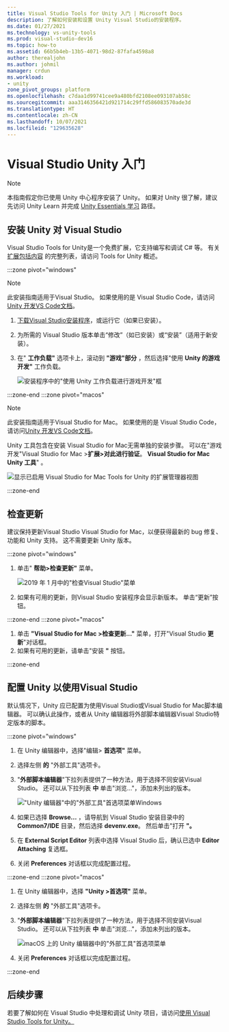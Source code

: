 ```yaml
---
title: Visual Studio Tools for Unity 入门 | Microsoft Docs
description: 了解如何安装和设置 Unity Visual Studio的安装程序。
ms.date: 01/27/2021
ms.technology: vs-unity-tools
ms.prod: visual-studio-dev16
ms.topic: how-to
ms.assetid: 66b5b4eb-13b5-4071-98d2-87fafa4598a8
author: therealjohn
ms.author: johmil
manager: crdun
ms.workload:
- unity
zone_pivot_groups: platform
ms.openlocfilehash: c7daa1d99741cee9a480bfd2108ee093107ab58c
ms.sourcegitcommit: aaa3146356421d921714c29ffd586083570ade3d
ms.translationtype: HT
ms.contentlocale: zh-CN
ms.lasthandoff: 10/07/2021
ms.locfileid: "129635628"
---
```

# <a name="get-started-with-visual-studio-and-unity"></a>Visual Studio Unity 入门

> [!NOTE]
> 本指南假定你已使用 Unity 中心程序安装了 Unity。 如果对 Unity 很了解，建议先访问 Unity Learn 并完成 [Unity Essentials 学习](https://learn.unity.com/pathway/unity-essentials) 路径。

## <a name="install-unity-support-for-visual-studio"></a>安装 Unity 对 Visual Studio

Visual Studio Tools for Unity是一个免费扩展，它支持编写和调试 C# 等。 有关 [扩展包括内容](./visual-studio-tools-for-unity.md) 的完整列表，请访问 Tools for Unity 概述。

:::zone pivot="windows"

> [!NOTE]
> 此安装指南适用于Visual Studio。 如果使用的是 Visual Studio Code，请访问[Unity 开发VS Code文档](https://code.visualstudio.com/docs/other/unity)。

1. [下载Visual Studio安装程序](/visualstudio/install/install-visual-studio)，或运行它（如果已安装）。
2. 为所需的 Visual Studio 版本单击“修改”（如已安装）或“安装”（适用于新安装）。
3. 在" **工作负载"** 选项卡上，滚动到 **"游戏"部分** ，然后选择"使用 **Unity 的游戏开发"** 工作负载。

    ![安装程序中的"使用 Unity 工作负载进行游戏开发"框](../media/vs/unity-workload.png)

:::zone-end
:::zone pivot="macos"

> [!NOTE]
> 此安装指南适用于Visual Studio for Mac。 如果使用的是 Visual Studio Code，请访问[Unity 开发VS Code文档](https://code.visualstudio.com/docs/other/unity)。

Unity 工具包含在安装 Visual Studio for Mac无需单独的安装步骤。 可以在"游戏开发"Visual Studio for Mac >**扩展>对此进行验证**。 **Visual Studio for Mac Unity 工具**" 。

![显示已启用 Visual Studio for Mac Tools for Unity 的扩展管理器视图](../media/vsm/unity-workload.png)

:::zone-end

## <a name="check-for-updates"></a>检查更新

建议保持更新Visual Studio Visual Studio for Mac，以便获得最新的 bug 修复、功能和 Unity 支持。 这不需要更新 Unity 版本。

:::zone pivot="windows"

1. 单击" **帮助>检查更新"** 菜单。

    ![2019 年 1 月中的"检查Visual Studio"菜单](../media/vs/check-for-updates.png)

2. 如果有可用的更新，则Visual Studio 安装程序会显示新版本。 单击“更新”按钮。

:::zone-end
:::zone pivot="macos"

1. 单击 **"Visual Studio for Mac >检查更新..."** 菜单，打开"Visual Studio **更新**"对话框。
2. 如果有可用的更新，请单击"安装 **"** 按钮。

:::zone-end

## <a name="configure-unity-to-use-visual-studio"></a>配置 Unity 以使用Visual Studio

默认情况下，Unity 应已配置为使用Visual Studio或Visual Studio for Mac脚本编辑器。 可以确认此操作，或者从 Unity 编辑器将外部脚本编辑器Visual Studio特定版本的脚本。

:::zone pivot="windows"

1. 在 Unity 编辑器中，选择"编辑> **首选项"** 菜单。
2. 选择左侧 **的** "外部工具"选项卡。
3. "**外部脚本编辑器**"下拉列表提供了一种方法，用于选择不同安装Visual Studio。 还可以从下拉列表 **中** 单击"浏览..."，添加未列出的版本。

    !["Unity 编辑器"中的"外部工具"首选项菜单Windows](../media/vs/preferences-external-tools.png)

4. 如果已选择 **Browse...** ，请导航到 Visual Studio 安装目录中的 **Common7/IDE** 目录，然后选择 **devenv.exe**。 然后单击"打开 **"。**
5. 在 **External Script Editor** 列表中选择 Visual Studio 后，确认已选中 **Editor Attaching** 复选框。
6. 关闭 **Preferences** 对话框以完成配置过程。

:::zone-end
:::zone pivot="macos"

1. 在 Unity 编辑器中，选择 **"Unity >首选项"** 菜单。
2. 选择左侧 **的** "外部工具"选项卡。
3. "**外部脚本编辑器**"下拉列表提供了一种方法，用于选择不同安装Visual Studio。 还可以从下拉列表 **中** 单击"浏览..."，添加未列出的版本。

    ![macOS 上的 Unity 编辑器中的"外部工具"首选项菜单](../media/vsm/preferences-external-tools.png)

4. 关闭 **Preferences** 对话框以完成配置过程。

:::zone-end

## <a name="next-steps"></a>后续步骤

 若要了解如何在 Visual Studio 中处理和调试 Unity 项目，请访问[使用 Visual Studio Tools for Unity。](using-visual-studio-tools-for-unity.md)

